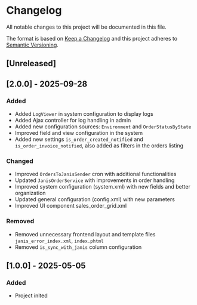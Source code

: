 # Changelog
All notable changes to this project will be documented in this file.

The format is based on [Keep a Changelog](http://keepachangelog.com/en/1.0.0/)
and this project adheres to [Semantic Versioning](http://semver.org/spec/v2.0.0.html).

## [Unreleased]

## [2.0.0] - 2025-09-28
### Added
- Added `LogViewer` in system configuration to display logs
- Added Ajax controller for log handling in admin
- Added new configuration sources: `Environment` and `OrderStatusByState`
- Improved field and view configuration in the system
- Added new settings `is_order_created_notified` and `is_order_invoice_notified`, also added as filters in the orders listing

### Changed
- Improved `OrdersToJanisSender` cron with additional functionalities
- Updated `JanisOrderService` with improvements in order handling
- Improved system configuration (system.xml) with new fields and better organization
- Updated general configuration (config.xml) with new parameters
- Improved UI component sales_order_grid.xml

### Removed
- Removed unnecessary frontend layout and template files `janis_error_index.xml`, `index.phtml`
- Removed `is_sync_with_janis` column configuration

## [1.0.0] - 2025-05-05
### Added
- Project inited